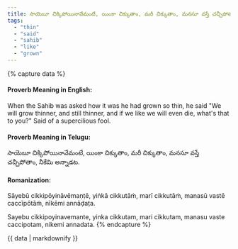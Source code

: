 ```yaml
---
title: సాయెబూ చిక్కిపోయినావేమంటే, యింకా చిక్కుతాం, మరీ చిక్కుతాం, మనసూ వస్తే చచ్చీపోతాం, నీకేమి అన్నాడట.
tags:
  - "thin"
  - "said"
  - "sahib"
  - "like"
  - "grown"
---
```


{% capture data %}
#### Proverb Meaning in English:
When the Sahib was asked how it was he had grown so thin, he said "We will grow thinner, and still thinner, and if we like we will even die, what's that to you?"
Said of a supercilious fool.

#### Proverb Meaning in Telugu:
సాయెబూ చిక్కిపోయినావేమంటే, యింకా చిక్కుతాం, మరీ చిక్కుతాం, మనసూ వస్తే చచ్చీపోతాం, నీకేమి అన్నాడట.

#### Romanization:
Sāyebū cikkipōyināvēmaṇṭē, yiṅkā cikkutāṁ, marī cikkutāṁ, manasū vastē caccīpōtāṁ, nīkēmi annāḍaṭa.

Sayebu cikkipoyinavemante, yinka cikkutam, mari cikkutam, manasu vaste caccipotam, nikemi annadata.
{% endcapture %}

{{ data | markdownify }}

